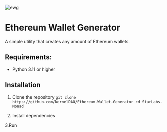 ![ewg](https://github.com/user-attachments/assets/a20126d3-cc1f-449c-82ac-273255def748)

# Ethereum Wallet Generator


A simple utility that creates any amount of Ethereum wallets.

## Requirements:
- Python 3.11 or higher

## Installation

1. Clone the repository
   ``git clone https://github.com/kernelDAO/Ethereum-Wallet-Generator
     cd StarLabs-Monad``

3. Install dependencies
   
3.Run
